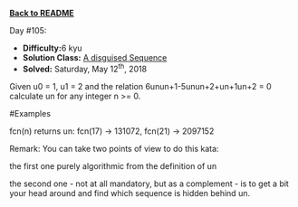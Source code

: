 ﻿<a href=https://github.com/hlais/Kata---a---Day><b>Back to README</b><a>

Day #105: 

* <b>Difficulty:</b>6 kyu
* <b>Solution Class:</b> [A disguised Sequence ](A%20disguised%20sequence.cs)
* <b>Solved:</b> Saturday, May 12<sup>th</sup>, 2018

Given u0 = 1, u1 = 2 and the relation 6unun+1-5unun+2+un+1un+2 = 0 calculate un for any integer n >= 0.

#Examples

fcn(n) returns un: fcn(17) -> 131072, fcn(21) -> 2097152

Remark: You can take two points of view to do this kata:

the first one purely algorithmic from the definition of un

the second one - not at all mandatory, but as a complement - is to get a bit your head around and find which sequence is hidden behind un.
